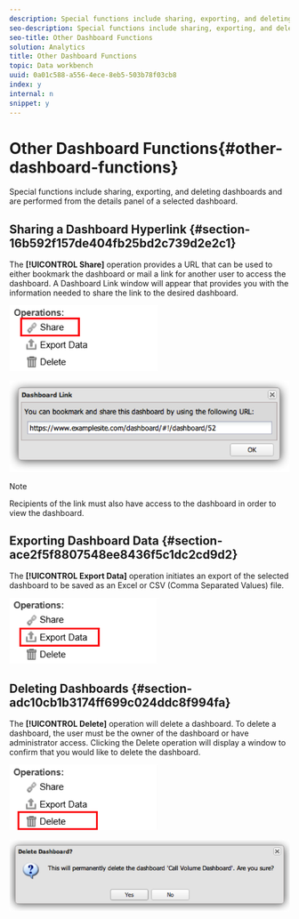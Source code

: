 ```yaml
---
description: Special functions include sharing, exporting, and deleting dashboards and are performed from the details panel of a selected dashboard.
seo-description: Special functions include sharing, exporting, and deleting dashboards and are performed from the details panel of a selected dashboard.
seo-title: Other Dashboard Functions
solution: Analytics
title: Other Dashboard Functions
topic: Data workbench
uuid: 0a01c588-a556-4ece-8eb5-503b78f03cb8
index: y
internal: n
snippet: y
---
```


# Other Dashboard Functions{#other-dashboard-functions}

Special functions include sharing, exporting, and deleting dashboards and are performed from the details panel of a selected dashboard.

## Sharing a Dashboard Hyperlink {#section-16b592f157de404fb25bd2c739d2e2c1}

The **[!UICONTROL Share]** operation provides a URL that can be used to either bookmark the dashboard or mail a link for another user to access the dashboard. A Dashboard Link window will appear that provides you with the information needed to share the link to the desired dashboard.

![](assets/share.png)

![](assets/dashboard_link.png)

>[!NOTE]
>
>Recipients of the link must also have access to the dashboard in order to view the dashboard.

## Exporting Dashboard Data {#section-ace2f5f8807548ee8436f5c1dc2cd9d2}

The **[!UICONTROL Export Data]** operation initiates an export of the selected dashboard to be saved as an Excel or CSV (Comma Separated Values) file.

![](assets/export_data.png)

## Deleting Dashboards {#section-adc10cb1b3174ff699c024ddc8f994fa}

The **[!UICONTROL Delete]** operation will delete a dashboard. To delete a dashboard, the user must be the owner of the dashboard or have administrator access. Clicking the Delete operation will display a window to confirm that you would like to delete the dashboard.

![](assets/delete.png)

![](assets/delete2.png)

